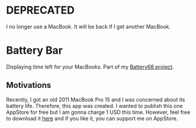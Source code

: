 # DEPRECATED
I no longer use a MacBook. It will be back if I get another MacBook.

# Battery Bar
Displaying time left for your MacBooks. Part of my [Battery68 project](https://github.com/HenryQuan/68).

## Motivations
Recently, I got an old 2011 MacBook Pro 15 and I was concerned about its battery life. Therefore, this app was created. 
I wanted to publish this one AppStore for free but I am gonna charge 1 USD this time. However, 
feel free to download it [here](https://github.com/HenryQuan/BatteryBar/releases/latest) and if you like it, you can support me on AppStore.
